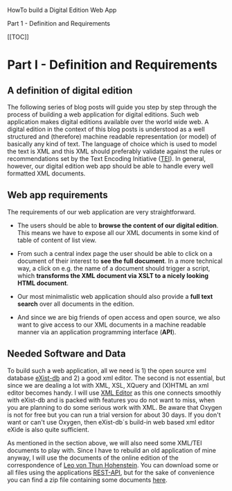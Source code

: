HowTo build a Digital Edition Web App

Part 1 - Definition and Requirements

[[TOC]]

# Part I - Definition and Requirements 

## A definition of digital edition

 The following series of blog posts will guide you step by step through the process of building a web application for digital editions. Such web application makes digital editions available over the world wide web. A digital edition in the context of this blog posts is understood as a well structured and (therefore) machine readable representation (or model) of basically any kind of text. The language of choice which is used to model the text is XML and this XML should preferably validate against the rules or recommendations set by the Text Encoding Initiative ([TEI](http://www.tei-c.org/)). In general, however, our digital edition web app should be able to handle every well formatted XML documents. 

## Web app requirements

The requirements of our web application are very straightforward. 

* The users should be able to **browse the content of our digital edition**. This means we have to expose all our XML documents in some kind of table of content of list view. 

* From such a central index page the user should be able to click on a document of their interest to **see the full document**. In a more technical way, a click on e.g. the name of a document should trigger a script, which **transforms the XML document via XSLT to a nicely looking HTML document**. 

* Our most minimalistic web application should also provide a **full text search** over all documents in the edition. 

* And since we are big friends of open access and open source, we also want to give access to our XML documents in a machine readable manner via an application programming interface (**API**). 

## Needed Software and Data

To build such a web application, all we need is 1) the open source xml database [eXist-db](http://exist-db.org/) and 2) a good xml editor. The second is not essential, but since we are dealing a lot with XML, XSL, XQuery and (X)HTML an xml editor becomes handy.  I will use [<oXygen/> XML Editor](https://www.oxygenxml.com/) as this one connects smoothly with eXist-db and is packed with features you do not want to miss, when you are planning to do some serious work with XML. Be aware that Oxygen is not for free but you can run a trial version for about 30 days. If you don't want or can't use Oxygen, then eXist-db´s build-in web based xml editor eXide is also quite sufficient.  

As mentioned in the section above, we will also need some XML/TEI documents to play with. Since I have to rebuild an old application of mine anyway, I will use the documents of the online edition of the correspondence of [Leo von Thun Hohenstein](http://thun-korrespondenz.uibk.ac.at:8080/exist/apps/Thun-Collection/index.html). You can download some or all files using the applications [REST-API](http://thun-korrespondenz.uibk.ac.at:8080/exist/rest/db/files/thun/xml), but for the sake of convenience you can find a zip file containing some documents [here](#linkToCome). 

